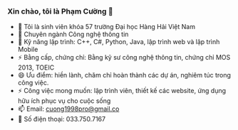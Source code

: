 
### Xin chào, tôi là Phạm Cường 👋


- 🔭 Tôi là sinh viên khóa 57 trường Đại học Hàng Hải Việt Nam
- 🌱 Chuyên ngành Công nghệ thông tin
- 👯 Kỹ năng lập trình: C++, C#, Python, Java, lập trình web và lập trình Mobile
- ⚡ Bằng cấp, chứng chỉ: Bằng kỹ sư công nghệ thông tin, chứng chỉ MOS 2013, TOEIC
- 😄 Ưu điểm: hiền lành, chăm chỉ hoàn thành các dự án, nghiêm túc trong công việc.
- ⚡ Công việc mong muốn: lập trình viên, thiết kế các website, ứng dụng hữu ích phục vụ cho cuộc sống
- 📫 Email: cuong1998pro@gmail.co
- 💬 Số điện thoại: 033.750.7167
